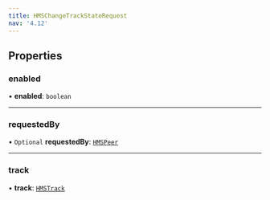 ```yaml
---
title: HMSChangeTrackStateRequest
nav: '4.12'
---
```


## Properties

### enabled

• **enabled**: `boolean`

---

### requestedBy

• `Optional` **requestedBy**: [`HMSPeer`](/api-reference/javascript/v2/interfaces/HMSPeer)

---

### track

• **track**: [`HMSTrack`](/api-reference/javascript/v2/home/content#hmstrack)
